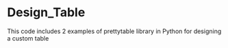 # Design_Table
This code includes 2 examples of prettytable library in Python for designing a custom table

